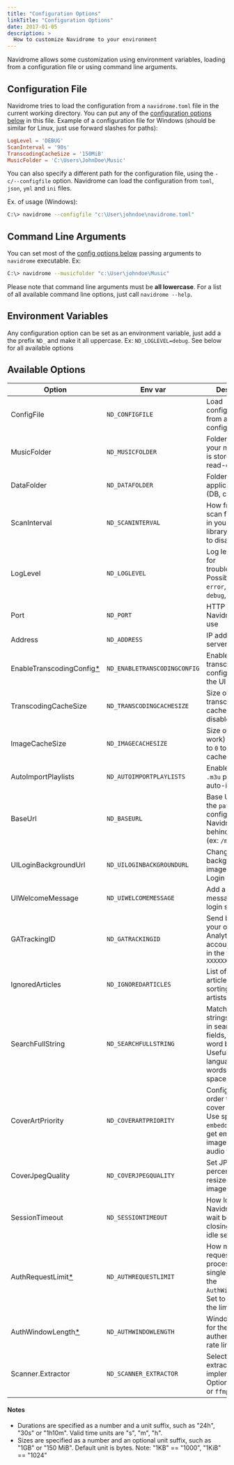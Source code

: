 ```yaml
---
title: "Configuration Options"
linkTitle: "Configuration Options"
date: 2017-01-05
description: >
  How to customize Navidrome to your environment
---
```


Navidrome allows some customization using environment variables, loading from a configuration file
or using command line arguments.

## Configuration File

Navidrome tries to load the configuration from a `navidrome.toml` file in the current working
directory. You can put any of the [configuration options below](#available-options) in this file. 
Example of a configuration file for Windows (should be similar for Linux, just use forward slashes for paths):

```toml
LogLevel = 'DEBUG'
ScanInterval = '90s'
TranscodingCacheSize = '150MiB'
MusicFolder = 'C:\Users\JohnDoe\Music' 
```

You can also specify a different path for the configuration file, using the `-c/--configfile` option.
Navidrome can load the configuration from `toml`, `json`, `yml` and `ini` files.

Ex. of usage (Windows):

```bash
C:\> navidrome --configfile "c:\User\johndoe\navidrome.toml"
```

## Command Line Arguments

You can set most of the [config options below](#available-options) passing arguments to `navidrome` executable. Ex:
```bash
C:\> navidrome --musicfolder "c:\User\johndoe\Music"
```

Please note that command line arguments must be **all lowercase**. For a list of all available command line options, 
just call `navidrome --help`.


## Environment Variables

Any configuration option can be set as an environment variable, just add a the prefix `ND_` and
make it all uppercase. Ex: `ND_LOGLEVEL=debug`. See below for all available options

## Available Options

| Option                                                | Env var                      | Description                                                                                                                | Default Value                            |
| ----------------------------------------------------- | ---------------------------- | -------------------------------------------------------------------------------------------------------------------------- | ---------------------------------------- |
| ConfigFile                                            | `ND_CONFIGFILE`              | Load configurations from an external config file                                                                           | `"./navidrome.toml"`                     |
| MusicFolder                                           | `ND_MUSICFOLDER`             | Folder where your music library is stored. Can be read-only                                                                | `"./music"`                              |
| DataFolder                                            | `ND_DATAFOLDER`              | Folder to store application data (DB, cache...)                                                                            | `"./data"`                               |
| ScanInterval                                          | `ND_SCANINTERVAL`            | How frequently to scan for changes in your music library. Set it to `0` to disable scans                                   | `"1m"`                                   |
| LogLevel                                              | `ND_LOGLEVEL`                | Log level. Useful for troubleshooting. Possible values: `error`, `info`, `debug`, `trace`                                  | `"info"`                                 |
| Port                                                  | `ND_PORT`                    | HTTP port Navidrome will use                                                                                               | `4533`                                   |
| Address                                               | `ND_ADDRESS`                 | IP address the server will bind to                                                                                         | `0.0.0.0` (all IPs)                      |
| EnableTranscodingConfig[\*](/docs/usage/security#transcoding-configuration) | `ND_ENABLETRANSCODINGCONFIG` | Enables transcoding configuration in the UI                                                          | `false`                                  |
| TranscodingCacheSize                                  | `ND_TRANSCODINGCACHESIZE`    | Size of transcoding cache. Set to `0` to disable cache                                                                     | `"100MB"`                                |
| ImageCacheSize                                        | `ND_IMAGECACHESIZE`          | Size of image (art work) cache. Set to `0` to disable cache                                                                | `"100MB"`                                |
| AutoImportPlaylists                                   | `ND_AUTOIMPORTPLAYLISTS`     | Enable/disable `.m3u` playlist auto-import                                                                                 | `true`                                   |
| BaseUrl                                               | `ND_BASEURL`                 | Base URL (only the `path` part) to configure Navidrome behind a proxy (ex: `/music`)                                       | _Empty_                                  |
| UILoginBackgroundUrl                                  | `ND_UILOGINBACKGROUNDURL`    | Change background image used in the Login page                                                                             | _random music image from Unsplash.com_   |
| UIWelcomeMessage                                      | `ND_UIWELCOMEMESSAGE`        | Add a welcome message to the login screen                                                                                  | _Empty_                                  |
| GATrackingID                                          | `ND_GATRACKINGID`            | Send basic info to your own Google Analytics account. Must be in the format `UA-XXXXXXXX`                                  | _Empty_ (disabled)                       |
| IgnoredArticles                                       | `ND_IGNOREDARTICLES`         | List of ignored articles when sorting/indexing artists                                                                     | `"The El La Los Las Le Les Os As O A"`   |
| SearchFullString                                      | `ND_SEARCHFULLSTRING`        | Match query strings anywhere in searchable fields, not only in word boundaries. Useful for languages where words are not space separated | `false`   |
| CoverArtPriority                                      | `ND_COVERARTPRIORITY`        | Configure the order to look for cover art images. Use special `embedded` value to get embedded images from the audio files | `"embedded, cover.*, folder.*, front.*"` |
| CoverJpegQuality                                      | `ND_COVERJPEGQUALITY`        | Set JPEG quality percentage for resized cover art images                                                                   | `75`                                     |
| SessionTimeout                                        | `ND_SESSIONTIMEOUT`          | How long Navidrome will wait before closing web ui idle sessions                                                           | `"24h"`                                  |
| AuthRequestLimit[\*](/docs/usage/security#login-limit-rating)    | `ND_AUTHREQUESTLIMIT`        | How many login requests can be processed from a single IP during the `AuthWindowLength`. Set to `0` to disable the limit rater | `5`                       |
| AuthWindowLength[\*](/docs/usage/security#login-limit-rating)    | `ND_AUTHWINDOWLENGTH`        | Window Length for the authentication rate limit                                                                 | `"20s"`                                  |
| Scanner.Extractor                                     | `ND_SCANNER_EXTRACTOR`       | Select metadata extractor implementation. Options: `taglib` or `ffmpeg`                                                    | `taglib`                                 |

#### Notes

- Durations are specified as a number and a unit suffix, such as "24h", "30s" or "1h10m". Valid
  time units are "s", "m", "h".
- Sizes are specified as a number and an optional unit suffix, such as "1GB" or "150 MiB". Default
  unit is bytes.  Note: "1KB" == "1000", "1KiB" == "1024"
